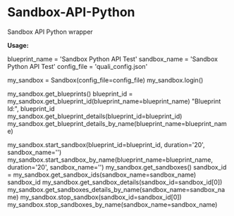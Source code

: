 # Sandbox-API-Python
Sandbox API Python wrapper

**Usage:**

blueprint_name = 'Sandbox Python API Test'
sandbox_name = 'Sandbox Python API Test'
config_file = 'quali_config.json'

my_sandbox = Sandbox(config_file=config_file)
my_sandbox.login()

my_sandbox.get_blueprints()
blueprint_id = my_sandbox.get_blueprint_id(blueprint_name=blueprint_name)
"Blueprint Id:", blueprint_id
my_sandbox.get_blueprint_details(blueprint_id=blueprint_id)
my_sandbox.get_blueprint_details_by_name(blueprint_name=blueprint_name)

my_sandbox.start_sandbox(blueprint_id=blueprint_id, duration='20', sandbox_name='')
my_sandbox.start_sandbox_by_name(blueprint_name=blueprint_name, duration='20', sandbox_name='')
my_sandbox.get_sandboxes()
sandbox_id = my_sandbox.get_sandbox_ids(sandbox_name=sandbox_name)
sandbox_id
my_sandbox.get_sandbox_details(sandbox_id=sandbox_id[0])
my_sandbox.get_sandboxes_details_by_name(sandbox_name=sandbox_name)
my_sandbox.stop_sandbox(sandbox_id=sandbox_id[0])
my_sandbox.stop_sandboxes_by_name(sandbox_name=sandbox_name)
